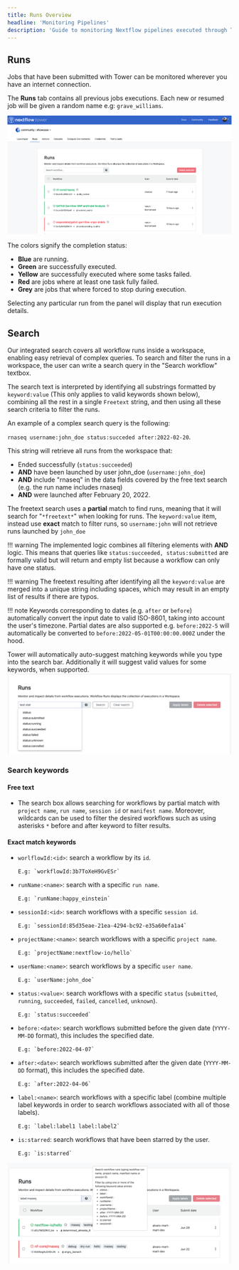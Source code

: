 ```yaml
---
title: Runs Overview
headline: 'Monitoring Pipelines'
description: 'Guide to monitoring Nextflow pipelines executed through Tower.'
---
```


## Runs

Jobs that have been submitted with Tower can be monitored wherever you have an internet connection. 

The **Runs** tab contains all previous jobs executions. Each new or resumed job will be given a random name e.g: `grave_williams`.

![](_images/monitoring_overview.png)

The colors signify the completion status:

  - **Blue** are running.
  - **Green** are successfully executed.
  - **Yellow** are successfully executed where some tasks failed.
  - **Red** are jobs where at least one task fully failed.
  - **Grey** are jobs that where forced to stop during execution.

Selecting any particular run from the panel will display that run execution details.

## Search

Our integrated search covers all workflow runs inside a workspace, enabling easy retrieval of complex queries.
To search and filter the runs in a workspace, the user can write a search query in the "Search workflow" textbox.

The search text is interpreted by identifying all substrings formatted by `keyword:value` (This only applies to valid keywords shown below), combining all the rest in a single `Freetext` string, and then using all these search criteria to filter the runs.

An example of a complex search query is the following:

`rnaseq username:john_doe status:succeded after:2022-02-20`.

This string will retrieve all runs from the workspace that:
- Ended successfully (`status:succeeded`) 
- **AND** have been launched by user john_doe (`username:john_doe`) 
- **AND** include "rnaseq" in the data fields covered by the free text search (e.g. the run name includes rnaseq)
- **AND** were launched after February 20, 2022.

The freetext search uses a **partial** match to find runs, meaning that it will search for "`*freetext*`" when looking for runs.
The `keyword:value` item, instead use **exact** match to filter runs, so  `username:john` will not retrieve runs launched by `john_doe`

!!! warning
    The implemented logic combines all filtering elements with **AND** logic. This means that queries like `status:succeeded, status:submitted` are formally valid but will return and empty list because a workflow can only have one status.

!!! warning
    The freetext resulting after identifying all the `keyword:value` are merged into a unique string including spaces, which may result in an empty list of results if there are typos.

!!! note
    Keywords corresponding to dates (e.g. `after` or `before`) automatically convert the input date to valid ISO-8601, taking into account the user's timezone. Partial dates are also supported e.g. `before:2022-5` will automatically be converted to `before:2022-05-01T00:00:00.000Z` under the hood.

Tower will automatically auto-suggest matching keywords while you type into the search bar. Additionally it will suggest valid values for some keywords, when supported.
![](_images/monitoring_search_keyword_suggestions.png)

### Search keywords

#### Free text
- The search box allows searching for workflows by partial match with `project name`, `run name`, `session id` or `manifest name`. Moreover, wildcards can be used to filter the desired workflows such as using asterisks `*` before and after keyword to filter results.

#### Exact match keywords
- `worlflowId:<id>`: search a workflow by its `id`.
   
      E.g: `workflowId:3b7ToXeH9GvESr`

- `runName:<name>`: search with a specific `run name`.
      
      E.g: `runName:happy_einstein`

- `sessionId:<id>`: search workflows with a specific `session id`.
      
      E.g: `sessionId:85d35eae-21ea-4294-bc92-e35a60efa1a4` 

- `projectName:<name>`: search workflows with a specific `project name`.
      
      E.g: `projectName:nextflow-io/hello`

- `userName:<name>`: search workflows by a specific `user name`.
         
      E.g: `userName:john_doe`

- `status:<value>`: search workflows with a specific `status` (`submitted`, `running`, `succeeded`, `failed`, `cancelled`, `unknown`).
      
      E.g: `status:succeeded` 

- `before:<date>`: search workflows submitted before the given date (`YYYY-MM-DD` format), this includes the specified date.
      
      E.g: `before:2022-04-07` 

- `after:<date>`: search workflows submitted after the given date (`YYYY-MM-DD` format), this includes the specified date.
      
      E.g: `after:2022-04-06`

- `label:<name>`: search workflows with a specific label (combine multiple label keywords in order to search workflows associated with all of those labels).
      
      E.g: `label:label1 label:label2`

- `is:starred`: search workflows that have been starred by the user.
      
      E.g: `is:starred`


![](_images/monitoring_search.png)

